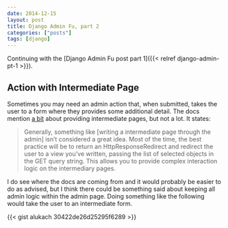 ```yaml
---
date: 2014-12-15
layout: post
title: Django Admin Fu, part 2
categories: ["posts"]
tags: [django]
---
```


Continuing with the [Django Admin Fu post part 1]({{< relref django-admin-pt-1 >}}).

## Action with Intermediate Page

Sometimes you may need an admin action that, when submitted, takes the user to a form where they provides some additional detail. The docs mention [a bit](https://docs.djangoproject.com/en/1.6/ref/contrib/admin/actions/#actions-that-provide-intermediate-pages) about providing intermediate pages, but not a lot.  It states:

> Generally, something like [writing a intermediate page through the admin] isn’t considered a great idea. Most of the time, the best practice will be to return an HttpResponseRedirect and redirect the user to a view you’ve written, passing the list of selected objects in the GET query string. This allows you to provide complex interaction logic on the intermediary pages.

I do see where the docs are coming from and it would probably be easier to do as advised, but I think there could be something said about keeping all admin logic within the admin page. Doing something like the following would take the user to an intermediate form.

{{< gist alukach 30422de26d25295f6289 >}}
